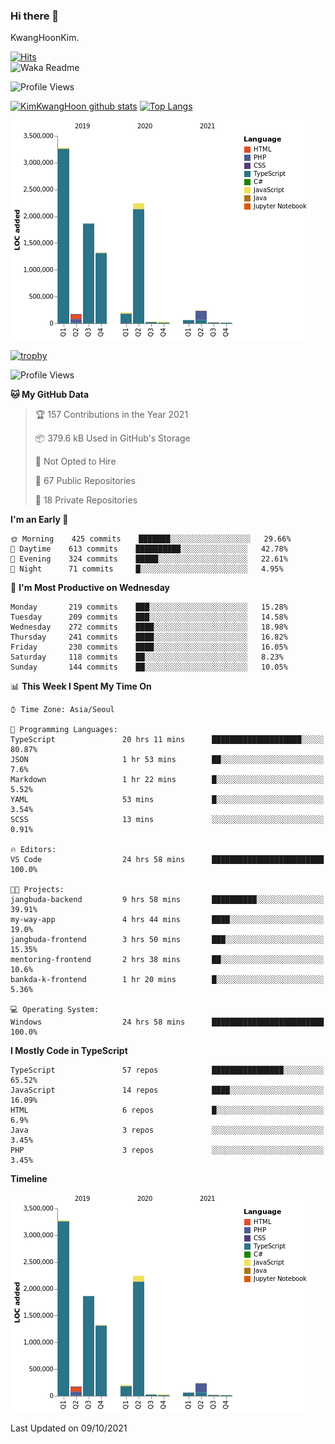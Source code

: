 ### Hi there 👋

KwangHoonKim.

[![Hits](https://hits.seeyoufarm.com/api/count/incr/badge.svg?url=https%3A%2F%2Fgithub.com%2Frhkdgns95)](https://hits.seeyoufarm.com)  
![Waka Readme](https://github.com/rhkdgns95/rhkdgns95/workflows/Waka%20Readme/badge.svg)

![Profile Views](http://img.shields.io/badge/Profile%20Views-0-blue)

[![KimKwangHoon github stats](https://github-readme-stats.vercel.app/api?username=rhkdgns95&show_icons=true)](https://github.com/rhkdgns95/github-readme-stats)   [![Top Langs](https://github-readme-stats.vercel.app/api/top-langs/?username=rhkdgns95&layout=compact)](https://github.com/rhkdgns95/github-readme-stats)   


![Chart not found](https://raw.githubusercontent.com/rhkdgns95/rhkdgns95/master/charts/bar_graph.png) 

[![trophy](https://github-profile-trophy.vercel.app/?username=rhkdgns95)](https://github.com/rhkdgns95/github-profile-trophy)

<!--START_SECTION:waka-->
![Profile Views](http://img.shields.io/badge/Profile%20Views-3-blue)

**🐱 My GitHub Data** 

> 🏆 157 Contributions in the Year 2021
 > 
> 📦 379.6 kB Used in GitHub's Storage 
 > 
> 🚫 Not Opted to Hire
 > 
> 📜 67 Public Repositories 
 > 
> 🔑 18 Private Repositories  
 > 
**I'm an Early 🐤** 

```text
🌞 Morning    425 commits    ███████░░░░░░░░░░░░░░░░░░   29.66% 
🌆 Daytime    613 commits    ██████████░░░░░░░░░░░░░░░   42.78% 
🌃 Evening    324 commits    █████░░░░░░░░░░░░░░░░░░░░   22.61% 
🌙 Night      71 commits     █░░░░░░░░░░░░░░░░░░░░░░░░   4.95%

```
📅 **I'm Most Productive on Wednesday** 

```text
Monday       219 commits    ███░░░░░░░░░░░░░░░░░░░░░░   15.28% 
Tuesday      209 commits    ███░░░░░░░░░░░░░░░░░░░░░░   14.58% 
Wednesday    272 commits    ████░░░░░░░░░░░░░░░░░░░░░   18.98% 
Thursday     241 commits    ████░░░░░░░░░░░░░░░░░░░░░   16.82% 
Friday       230 commits    ████░░░░░░░░░░░░░░░░░░░░░   16.05% 
Saturday     118 commits    ██░░░░░░░░░░░░░░░░░░░░░░░   8.23% 
Sunday       144 commits    ██░░░░░░░░░░░░░░░░░░░░░░░   10.05%

```


📊 **This Week I Spent My Time On** 

```text
⌚︎ Time Zone: Asia/Seoul

💬 Programming Languages: 
TypeScript               20 hrs 11 mins      ████████████████████░░░░░   80.87% 
JSON                     1 hr 53 mins        ██░░░░░░░░░░░░░░░░░░░░░░░   7.6% 
Markdown                 1 hr 22 mins        █░░░░░░░░░░░░░░░░░░░░░░░░   5.52% 
YAML                     53 mins             █░░░░░░░░░░░░░░░░░░░░░░░░   3.54% 
SCSS                     13 mins             ░░░░░░░░░░░░░░░░░░░░░░░░░   0.91%

🔥 Editors: 
VS Code                  24 hrs 58 mins      █████████████████████████   100.0%

🐱‍💻 Projects: 
jangbuda-backend         9 hrs 58 mins       ██████████░░░░░░░░░░░░░░░   39.91% 
my-way-app               4 hrs 44 mins       ████░░░░░░░░░░░░░░░░░░░░░   19.0% 
jangbuda-frontend        3 hrs 50 mins       ███░░░░░░░░░░░░░░░░░░░░░░   15.35% 
mentoring-frontend       2 hrs 38 mins       ██░░░░░░░░░░░░░░░░░░░░░░░   10.6% 
bankda-k-frontend        1 hr 20 mins        █░░░░░░░░░░░░░░░░░░░░░░░░   5.36%

💻 Operating System: 
Windows                  24 hrs 58 mins      █████████████████████████   100.0%

```

**I Mostly Code in TypeScript** 

```text
TypeScript               57 repos            ████████████████░░░░░░░░░   65.52% 
JavaScript               14 repos            ████░░░░░░░░░░░░░░░░░░░░░   16.09% 
HTML                     6 repos             █░░░░░░░░░░░░░░░░░░░░░░░░   6.9% 
Java                     3 repos             ░░░░░░░░░░░░░░░░░░░░░░░░░   3.45% 
PHP                      3 repos             ░░░░░░░░░░░░░░░░░░░░░░░░░   3.45%

```


**Timeline**

![Chart not found](https://raw.githubusercontent.com/rhkdgns95/rhkdgns95/master/charts/bar_graph.png) 


 Last Updated on 09/10/2021
<!--END_SECTION:waka-->
